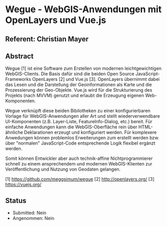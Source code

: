 # Wegue - WebGIS-Anwendungen mit OpenLayers und Vue.js

## Referent: Christian Mayer

## Abstract

Wegue [1] ist eine Software zum Erstellen von modernen leichtgewichtigen WebGIS-Clients. Die Basis dafür sind die beiden Open Source JavaScript-Frameworks OpenLayers [2] und Vue.js [3]. OpenLayers übernimmt dabei das Lesen und die Darstellung der Geoinformationen als Karte und die Prozessierung der Geo-Objekte. Vue.js wird für die Strukturierung des Projekts (nach MVVM) genutzt und erlaubt die Erzeugung eigenen Web-Komponenten.

Wegue verknüpft diese beiden Bibilotheken zu einer konfigurierbaren Vorlage für WebGIS-Anwendungen aller Art und stellt wiederverwendbare UI-Komponenten (z.B. Layer-Liste, FeatureInfo-Dialog, etc.) bereit.
Für einfache Anwendungen kann die WebGIS-Oberfläche rein über HTML-ähnliche Deklarationen erzeugt und konfiguriert werden. Für komplexere Anwedungen können problemlos Erweiterungen zum erstellt werden bzw. über "normalen" JavaScript-Code entsprechende Logik flexibel ergänzt werden.

Somit können Entwickler aber auch technik-affine Nichtprogrammierer schnell zu einem ansprechendem und modernen WebGIS-Klienten zur Veröffentlichung und Nutzung von Geodaten gelangen.


[1] https://github.com/meggsimum/wegue
[2] http://openlayers.org/
[3] https://vuejs.org/

## Status
  * Submitted: Nein
  * Angenommen: Nein
